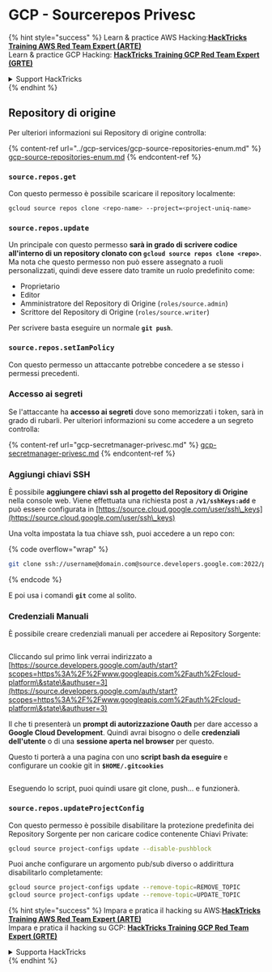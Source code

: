 # GCP - Sourcerepos Privesc

{% hint style="success" %}
Learn & practice AWS Hacking:<img src="../../../.gitbook/assets/image (1).png" alt="" data-size="line">[**HackTricks Training AWS Red Team Expert (ARTE)**](https://training.hacktricks.xyz/courses/arte)<img src="../../../.gitbook/assets/image (1).png" alt="" data-size="line">\
Learn & practice GCP Hacking: <img src="../../../.gitbook/assets/image (2).png" alt="" data-size="line">[**HackTricks Training GCP Red Team Expert (GRTE)**<img src="../../../.gitbook/assets/image (2).png" alt="" data-size="line">](https://training.hacktricks.xyz/courses/grte)

<details>

<summary>Support HackTricks</summary>

* Check the [**subscription plans**](https://github.com/sponsors/carlospolop)!
* **Join the** 💬 [**Discord group**](https://discord.gg/hRep4RUj7f) or the [**telegram group**](https://t.me/peass) or **follow** us on **Twitter** 🐦 [**@hacktricks\_live**](https://twitter.com/hacktricks\_live)**.**
* **Share hacking tricks by submitting PRs to the** [**HackTricks**](https://github.com/carlospolop/hacktricks) and [**HackTricks Cloud**](https://github.com/carlospolop/hacktricks-cloud) github repos.

</details>
{% endhint %}

## Repository di origine

Per ulteriori informazioni sui Repository di origine controlla:

{% content-ref url="../gcp-services/gcp-source-repositories-enum.md" %}
[gcp-source-repositories-enum.md](../gcp-services/gcp-source-repositories-enum.md)
{% endcontent-ref %}

### `source.repos.get`

Con questo permesso è possibile scaricare il repository localmente:
```bash
gcloud source repos clone <repo-name> --project=<project-uniq-name>
```
### `source.repos.update`

Un principale con questo permesso **sarà in grado di scrivere codice all'interno di un repository clonato con `gcloud source repos clone <repo>`**. Ma nota che questo permesso non può essere assegnato a ruoli personalizzati, quindi deve essere dato tramite un ruolo predefinito come:

* Proprietario
* Editor
* Amministratore del Repository di Origine (`roles/source.admin`)
* Scrittore del Repository di Origine (`roles/source.writer`)

Per scrivere basta eseguire un normale **`git push`**.

### `source.repos.setIamPolicy`

Con questo permesso un attaccante potrebbe concedere a se stesso i permessi precedenti.

### Accesso ai segreti

Se l'attaccante ha **accesso ai segreti** dove sono memorizzati i token, sarà in grado di rubarli. Per ulteriori informazioni su come accedere a un segreto controlla:

{% content-ref url="gcp-secretmanager-privesc.md" %}
[gcp-secretmanager-privesc.md](gcp-secretmanager-privesc.md)
{% endcontent-ref %}

### Aggiungi chiavi SSH

È possibile **aggiungere chiavi ssh al progetto del Repository di Origine** nella console web. Viene effettuata una richiesta post a **`/v1/sshKeys:add`** e può essere configurata in [https://source.cloud.google.com/user/ssh\_keys](https://source.cloud.google.com/user/ssh\_keys)

Una volta impostata la tua chiave ssh, puoi accedere a un repo con:

{% code overflow="wrap" %}
```bash
git clone ssh://username@domain.com@source.developers.google.com:2022/p/<proj-name>/r/<repo-name>
```
{% endcode %}

E poi usa i comandi **`git`** come al solito.

### Credenziali Manuali

È possibile creare credenziali manuali per accedere ai Repository Sorgente:

<figure><img src="../../../.gitbook/assets/image (324).png" alt=""><figcaption></figcaption></figure>

Cliccando sul primo link verrai indirizzato a [https://source.developers.google.com/auth/start?scopes=https%3A%2F%2Fwww.googleapis.com%2Fauth%2Fcloud-platform\&state\&authuser=3](https://source.developers.google.com/auth/start?scopes=https%3A%2F%2Fwww.googleapis.com%2Fauth%2Fcloud-platform\&state\&authuser=3)

Il che ti presenterà un **prompt di autorizzazione Oauth** per dare accesso a **Google Cloud Development**. Quindi avrai bisogno o delle **credenziali dell'utente** o di una **sessione aperta nel browser** per questo.

Questo ti porterà a una pagina con uno **script bash da eseguire** e configurare un cookie git in **`$HOME/.gitcookies`**

<figure><img src="../../../.gitbook/assets/image (323).png" alt=""><figcaption></figcaption></figure>

Eseguendo lo script, puoi quindi usare git clone, push... e funzionerà.

### `source.repos.updateProjectConfig`

Con questo permesso è possibile disabilitare la protezione predefinita dei Repository Sorgente per non caricare codice contenente Chiavi Private:
```bash
gcloud source project-configs update --disable-pushblock
```
Puoi anche configurare un argomento pub/sub diverso o addirittura disabilitarlo completamente:
```bash
gcloud source project-configs update --remove-topic=REMOVE_TOPIC
gcloud source project-configs update --remove-topic=UPDATE_TOPIC
```
{% hint style="success" %}
Impara e pratica il hacking su AWS:<img src="../../../.gitbook/assets/image (1).png" alt="" data-size="line">[**HackTricks Training AWS Red Team Expert (ARTE)**](https://training.hacktricks.xyz/courses/arte)<img src="../../../.gitbook/assets/image (1).png" alt="" data-size="line">\
Impara e pratica il hacking su GCP: <img src="../../../.gitbook/assets/image (2).png" alt="" data-size="line">[**HackTricks Training GCP Red Team Expert (GRTE)**<img src="../../../.gitbook/assets/image (2).png" alt="" data-size="line">](https://training.hacktricks.xyz/courses/grte)

<details>

<summary>Supporta HackTricks</summary>

* Controlla i [**piani di abbonamento**](https://github.com/sponsors/carlospolop)!
* **Unisciti al** 💬 [**gruppo Discord**](https://discord.gg/hRep4RUj7f) o al [**gruppo telegram**](https://t.me/peass) o **seguici** su **Twitter** 🐦 [**@hacktricks\_live**](https://twitter.com/hacktricks\_live)**.**
* **Condividi trucchi di hacking inviando PR ai** [**HackTricks**](https://github.com/carlospolop/hacktricks) e [**HackTricks Cloud**](https://github.com/carlospolop/hacktricks-cloud) repository su github.

</details>
{% endhint %}

